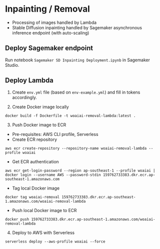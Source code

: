 # Inpainting / Removal 
- Processing of images handled by Lambda
- Stable Diffusion inpainting handled by Sagemaker asynchronous inference endpoint (with auto-scaling)

## Deploy Sagemaker endpoint 
Run notebook `Sagemaker SD Inpainting Deployment.ipynb` in Sagemaker Studio. 

## Deploy Lambda

1. Create `env.yml` file (based on `env-example.yml`) and fill in tokens accordingly.

2. Create Docker image locally 

```
docker build -f Dockerfile -t woaiai-removal-lambda:latest .
```

3. Push Docker image to ECR
- Pre-requisites: AWS CLI profile, Serverless
- Create ECR repository
```
aws ecr create-repository --repository-name woaiai-removal-lambda --profile woaiai
```
- Get ECR authentication

```
aws ecr get-login-password --region ap-southeast-1 --profile woaiai | docker login --username AWS --password-stdin 159762733383.dkr.ecr.ap-southeast-1.amazonaws.com
```
- Tag local Docker image
```
docker tag woaiai-removal 159762733383.dkr.ecr.ap-southeast-1.amazonaws.com/woaiai-removal-lambda
```
- Push local Docker image to ECR
```
docker push 159762733383.dkr.ecr.ap-southeast-1.amazonaws.com/woaiai-removal-lambda
```

4. Deploy to AWS with Serverless

```
serverless deploy --aws-profile woaiai --force
```

